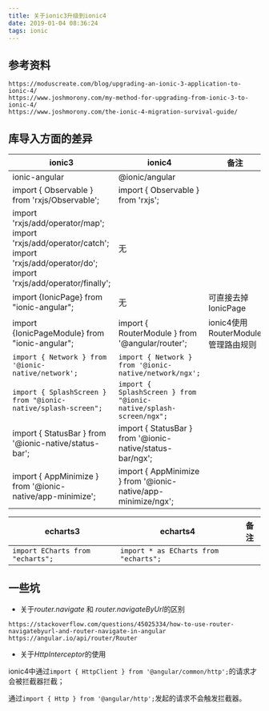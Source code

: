 ```yaml
---
title: 关于ionic3升级到ionic4
date: 2019-01-04 08:36:24
tags: ionic
---
```


## 参考资料

```
https://moduscreate.com/blog/upgrading-an-ionic-3-application-to-ionic-4/
https://www.joshmorony.com/my-method-for-upgrading-from-ionic-3-to-ionic-4/
https://www.joshmorony.com/the-ionic-4-migration-survival-guide/
```

## 库导入方面的差异

| ionic3| ionic4 | 备注 |
| ------ | ------ | ------ |
| ionic-angular | @ionic/angular |  |
| import { Observable } from 'rxjs/Observable';| import { Observable } from 'rxjs'; |  |
| import 'rxjs/add/operator/map';<br>import 'rxjs/add/operator/catch';<br>import 'rxjs/add/operator/do';<br>import 'rxjs/add/operator/finally';<br> |无||
|import {IonicPage} from "ionic-angular";|无|可直接去掉IonicPage|
|import {IonicPageModule} from "ionic-angular";|import { RouterModule } from '@angular/router';|ionic4使用RouterModule管理路由规则|
|`import { Network } from '@ionic-native/network';`|`import { Network } from '@ionic-native/network/ngx';`||
|`import { SplashScreen } from "@ionic-native/splash-screen";`|`import { SplashScreen } from "@ionic-native/splash-screen/ngx";`||
|import { StatusBar } from '@ionic-native/status-bar';|import { StatusBar } from '@ionic-native/status-bar/ngx';||
|import { AppMinimize } from '@ionic-native/app-minimize';|import { AppMinimize } from '@ionic-native/app-minimize/ngx';||


| echarts3| echarts4 | 备注 |
| ------ | ------ | ------ |
|`import ECharts from "echarts";`|`import * as ECharts from "echarts";`||

## 一些坑

- 关于*router.navigate* 和 *router.navigateByUrl*的区别

```
https://stackoverflow.com/questions/45025334/how-to-use-router-navigatebyurl-and-router-navigate-in-angular
https://angular.io/api/router/Router
```

- 关于*HttpInterceptor*的使用

ionic4中通过`import { HttpClient } from '@angular/common/http';`的请求才会被拦截器拦截；

通过`import { Http } from '@angular/http';`发起的请求不会触发拦截器。
